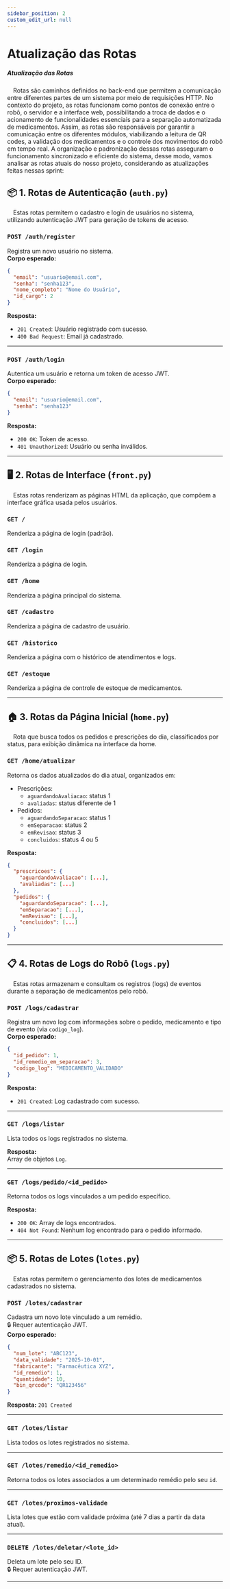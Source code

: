 ```yaml
---
sidebar_position: 2
custom_edit_url: null
---
```


# Atualização das Rotas

##### Atualização das Rotas
&emsp;Rotas são caminhos definidos no back-end que permitem a comunicação entre diferentes partes de um sistema por meio de requisições HTTP. No contexto do projeto, as rotas funcionam como pontos de conexão entre o robô, o servidor e a interface web, possibilitando a troca de dados e o acionamento de funcionalidades essenciais para a separação automatizada de medicamentos. Assim, as rotas são responsáveis por garantir a comunicação entre os diferentes módulos, viabilizando a leitura de QR codes, a validação dos medicamentos e o controle dos movimentos do robô em tempo real. A organização e padronização dessas rotas asseguram o funcionamento sincronizado e eficiente do sistema, desse modo, vamos analisar as rotas atuais do nosso projeto, considerando as atualizações feitas nessas sprint:

## 📦 **1. Rotas de Autenticação (`auth.py`)**

&emsp;Estas rotas permitem o cadastro e login de usuários no sistema, utilizando autenticação JWT para geração de tokens de acesso.

### `POST /auth/register`
Registra um novo usuário no sistema.  
**Corpo esperado:**
```json
{
  "email": "usuario@email.com",
  "senha": "senha123",
  "nome_completo": "Nome do Usuário",
  "id_cargo": 2
}
```
**Resposta:**  
- `201 Created`: Usuário registrado com sucesso.  
- `400 Bad Request`: Email já cadastrado.

---

### `POST /auth/login`
Autentica um usuário e retorna um token de acesso JWT.  
**Corpo esperado:**
```json
{
  "email": "usuario@email.com",
  "senha": "senha123"
}
```
**Resposta:**  
- `200 OK`: Token de acesso.  
- `401 Unauthorized`: Usuário ou senha inválidos.

---

## 🖥️ **2. Rotas de Interface (`front.py`)**

&emsp;Estas rotas renderizam as páginas HTML da aplicação, que compõem a interface gráfica usada pelos usuários.

### `GET /`  
Renderiza a página de login (padrão).

### `GET /login`  
Renderiza a página de login.

### `GET /home`  
Renderiza a página principal do sistema.

### `GET /cadastro`  
Renderiza a página de cadastro de usuário.

### `GET /historico`  
Renderiza a página com o histórico de atendimentos e logs.

### `GET /estoque`  
Renderiza a página de controle de estoque de medicamentos.

---

## 🏠 **3. Rotas da Página Inicial (`home.py`)**

&emsp;Rota que busca todos os pedidos e prescrições do dia, classificados por status, para exibição dinâmica na interface da home.

### `GET /home/atualizar`  
Retorna os dados atualizados do dia atual, organizados em:
- Prescrições:
  - `aguardandoAvaliacao`: status 1
  - `avaliadas`: status diferente de 1
- Pedidos:
  - `aguardandoSeparacao`: status 1
  - `emSeparacao`: status 2
  - `emRevisao`: status 3
  - `concluidos`: status 4 ou 5

**Resposta:**
```json
{
  "prescricoes": {
    "aguardandoAvaliacao": [...],
    "avaliadas": [...]
  },
  "pedidos": {
    "aguardandoSeparacao": [...],
    "emSeparacao": [...],
    "emRevisao": [...],
    "concluidos": [...]
  }
}
```

---

## 📋 **4. Rotas de Logs do Robô (`logs.py`)**

&emsp;Estas rotas armazenam e consultam os registros (logs) de eventos durante a separação de medicamentos pelo robô.

### `POST /logs/cadastrar`  
Registra um novo log com informações sobre o pedido, medicamento e tipo de evento (via `codigo_log`).  
**Corpo esperado:**
```json
{
  "id_pedido": 1,
  "id_remedio_em_separacao": 3,
  "codigo_log": "MEDICAMENTO_VALIDADO"
}
```
**Resposta:**  
- `201 Created`: Log cadastrado com sucesso.

---

### `GET /logs/listar`  
Lista todos os logs registrados no sistema.

**Resposta:**  
Array de objetos `Log`.

---

### `GET /logs/pedido/<id_pedido>`  
Retorna todos os logs vinculados a um pedido específico.

**Resposta:**  
- `200 OK`: Array de logs encontrados.  
- `404 Not Found`: Nenhum log encontrado para o pedido informado.
---

## 📦 **5. Rotas de Lotes (`lotes.py`)**

&emsp;Estas rotas permitem o gerenciamento dos lotes de medicamentos cadastrados no sistema.

### `POST /lotes/cadastrar`  
Cadastra um novo lote vinculado a um remédio.  
🔒 Requer autenticação JWT.  
**Corpo esperado:**
```json
{
  "num_lote": "ABC123",
  "data_validade": "2025-10-01",
  "fabricante": "Farmacêutica XYZ",
  "id_remedio": 1,
  "quantidade": 10,
  "bin_qrcode": "QR123456"
}
```
**Resposta:** `201 Created`

---

### `GET /lotes/listar`  
Lista todos os lotes registrados no sistema.

---

### `GET /lotes/remedio/<id_remedio>`  
Retorna todos os lotes associados a um determinado remédio pelo seu `id`.

---

### `GET /lotes/proximos-validade`  
Lista lotes que estão com validade próxima (até 7 dias a partir da data atual).

---

### `DELETE /lotes/deletar/<lote_id>`  
Deleta um lote pelo seu ID.  
🔒 Requer autenticação JWT.

---

